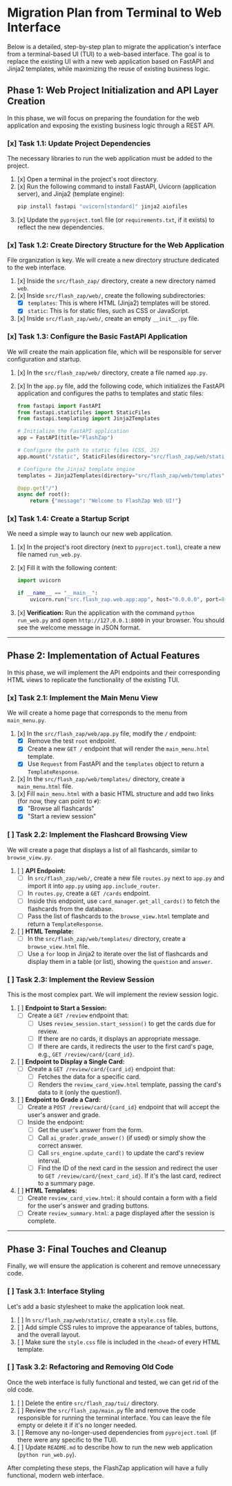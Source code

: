 # Migration Plan from Terminal to Web Interface

Below is a detailed, step-by-step plan to migrate the application's interface from a terminal-based UI (TUI) to a web-based interface. The goal is to replace the existing UI with a new web application based on FastAPI and Jinja2 templates, while maximizing the reuse of existing business logic.

## Phase 1: Web Project Initialization and API Layer Creation

In this phase, we will focus on preparing the foundation for the web application and exposing the existing business logic through a REST API.

### [x] Task 1.1: Update Project Dependencies

The necessary libraries to run the web application must be added to the project.

1.  [x] Open a terminal in the project's root directory.
2.  [x] Run the following command to install FastAPI, Uvicorn (application server), and Jinja2 (template engine):
    ```bash
    pip install fastapi "uvicorn[standard]" jinja2 aiofiles
    ```
3.  [x] Update the `pyproject.toml` file (or `requirements.txt`, if it exists) to reflect the new dependencies.

### [x] Task 1.2: Create Directory Structure for the Web Application

File organization is key. We will create a new directory structure dedicated to the web interface.

1.  [x] Inside the `src/flash_zap/` directory, create a new directory named `web`.
2.  [x] Inside `src/flash_zap/web/`, create the following subdirectories:
    *   [x] `templates`: This is where HTML (Jinja2) templates will be stored.
    *   [x] `static`: This is for static files, such as CSS or JavaScript.
3.  [x] Inside `src/flash_zap/web/`, create an empty `__init__.py` file.

### [x] Task 1.3: Configure the Basic FastAPI Application

We will create the main application file, which will be responsible for server configuration and startup.

1.  [x] In the `src/flash_zap/web/` directory, create a file named `app.py`.
2.  [x] In the `app.py` file, add the following code, which initializes the FastAPI application and configures the paths to templates and static files:

    ```python
    from fastapi import FastAPI
    from fastapi.staticfiles import StaticFiles
    from fastapi.templating import Jinja2Templates

    # Initialize the FastAPI application
    app = FastAPI(title="FlashZap")

    # Configure the path to static files (CSS, JS)
    app.mount("/static", StaticFiles(directory="src/flash_zap/web/static"), name="static")

    # Configure the Jinja2 template engine
    templates = Jinja2Templates(directory="src/flash_zap/web/templates")

    @app.get("/")
    async def root():
        return {"message": "Welcome to FlashZap Web UI!"}
    ```

### [x] Task 1.4: Create a Startup Script

We need a simple way to launch our new web application.

1.  [x] In the project's root directory (next to `pyproject.toml`), create a new file named `run_web.py`.
2.  [x] Fill it with the following content:

    ```python
    import uvicorn

    if __name__ == "__main__":
        uvicorn.run("src.flash_zap.web.app:app", host="0.0.0.0", port=8000, reload=True)
    ```

3.  [x] **Verification:** Run the application with the command `python run_web.py` and open `http://127.0.0.1:8000` in your browser. You should see the welcome message in JSON format.

---

## Phase 2: Implementation of Actual Features

In this phase, we will implement the API endpoints and their corresponding HTML views to replicate the functionality of the existing TUI.

### [x] Task 2.1: Implement the Main Menu View

We will create a home page that corresponds to the menu from `main_menu.py`.

1.  [x] In the `src/flash_zap/web/app.py` file, modify the `/` endpoint:
    *   [x] Remove the test `root` endpoint.
    *   [x] Create a new `GET /` endpoint that will render the `main_menu.html` template.
    *   [x] Use `Request` from FastAPI and the `templates` object to return a `TemplateResponse`.
2.  [x] In the `src/flash_zap/web/templates/` directory, create a `main_menu.html` file.
3.  [x] Fill `main_menu.html` with a basic HTML structure and add two links (for now, they can point to `#`):
    *   [x] "Browse all flashcards"
    *   [x] "Start a review session"

### [ ] Task 2.2: Implement the Flashcard Browsing View

We will create a page that displays a list of all flashcards, similar to `browse_view.py`.

1.  [ ] **API Endpoint:**
    *   [ ] In `src/flash_zap/web/`, create a new file `routes.py` next to `app.py` and import it into `app.py` using `app.include_router`.
    *   [ ] In `routes.py`, create a `GET /cards` endpoint.
    *   [ ] Inside this endpoint, use `card_manager.get_all_cards()` to fetch the flashcards from the database.
    *   [ ] Pass the list of flashcards to the `browse_view.html` template and return a `TemplateResponse`.
2.  [ ] **HTML Template:**
    *   [ ] In the `src/flash_zap/web/templates/` directory, create a `browse_view.html` file.
    *   [ ] Use a `for` loop in Jinja2 to iterate over the list of flashcards and display them in a table (or list), showing the `question` and `answer`.

### [ ] Task 2.3: Implement the Review Session

This is the most complex part. We will implement the review session logic.

1.  [ ] **Endpoint to Start a Session:**
    *   [ ] Create a `GET /review` endpoint that:
        *   [ ] Uses `review_session.start_session()` to get the cards due for review.
        *   [ ] If there are no cards, it displays an appropriate message.
        *   [ ] If there are cards, it redirects the user to the first card's page, e.g., `GET /review/card/{card_id}`.
2.  [ ] **Endpoint to Display a Single Card:**
    *   [ ] Create a `GET /review/card/{card_id}` endpoint that:
        *   [ ] Fetches the data for a specific card.
        *   [ ] Renders the `review_card_view.html` template, passing the card's data to it (only the question!).
3.  [ ] **Endpoint to Grade a Card:**
    *   [ ] Create a `POST /review/card/{card_id}` endpoint that will accept the user's answer and grade.
    *   [ ] Inside the endpoint:
        *   [ ] Get the user's answer from the form.
        *   [ ] Call `ai_grader.grade_answer()` (if used) or simply show the correct answer.
        *   [ ] Call `srs_engine.update_card()` to update the card's review interval.
        *   [ ] Find the ID of the next card in the session and redirect the user to `GET /review/card/{next_card_id}`. If it's the last card, redirect to a summary page.
4.  [ ] **HTML Templates:**
    *   [ ] Create `review_card_view.html`: it should contain a form with a field for the user's answer and grading buttons.
    *   [ ] Create `review_summary.html`: a page displayed after the session is complete.

---

## Phase 3: Final Touches and Cleanup

Finally, we will ensure the application is coherent and remove unnecessary code.

### [ ] Task 3.1: Interface Styling

Let's add a basic stylesheet to make the application look neat.

1.  [ ] In `src/flash_zap/web/static/`, create a `style.css` file.
2.  [ ] Add simple CSS rules to improve the appearance of tables, buttons, and the overall layout.
3.  [ ] Make sure the `style.css` file is included in the `<head>` of every HTML template.

### [ ] Task 3.2: Refactoring and Removing Old Code

Once the web interface is fully functional and tested, we can get rid of the old code.

1.  [ ] Delete the entire `src/flash_zap/tui/` directory.
2.  [ ] Review the `src/flash_zap/main.py` file and remove the code responsible for running the terminal interface. You can leave the file empty or delete it if it's no longer needed.
3.  [ ] Remove any no-longer-used dependencies from `pyproject.toml` (if there were any specific to the TUI).
4.  [ ] Update `README.md` to describe how to run the new web application (`python run_web.py`).

After completing these steps, the FlashZap application will have a fully functional, modern web interface. 